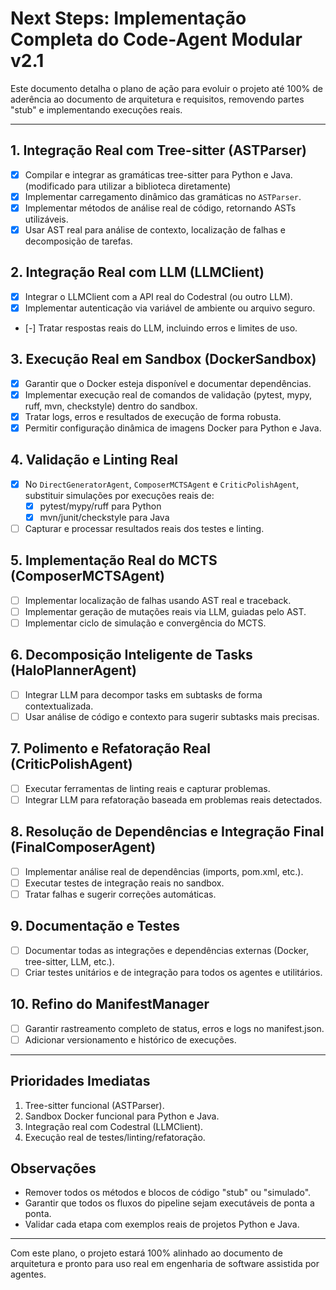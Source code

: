 # Next Steps: Implementação Completa do Code-Agent Modular v2.1

Este documento detalha o plano de ação para evoluir o projeto até 100% de aderência ao documento de arquitetura e requisitos, removendo partes "stub" e implementando execuções reais.

---

## 1. Integração Real com Tree-sitter (ASTParser)
- [X] Compilar e integrar as gramáticas tree-sitter para Python e Java. (modificado para utilizar a biblioteca diretamente)
- [X] Implementar carregamento dinâmico das gramáticas no `ASTParser`.
- [X] Implementar métodos de análise real de código, retornando ASTs utilizáveis.
- [X] Usar AST real para análise de contexto, localização de falhas e decomposição de tarefas.

## 2. Integração Real com LLM (LLMClient)
- [X] Integrar o LLMClient com a API real do Codestral (ou outro LLM).
- [X] Implementar autenticação via variável de ambiente ou arquivo seguro.
- [-] Tratar respostas reais do LLM, incluindo erros e limites de uso.

## 3. Execução Real em Sandbox (DockerSandbox)
- [X] Garantir que o Docker esteja disponível e documentar dependências.
- [X] Implementar execução real de comandos de validação (pytest, mypy, ruff, mvn, checkstyle) dentro do sandbox.
- [X] Tratar logs, erros e resultados de execução de forma robusta.
- [X] Permitir configuração dinâmica de imagens Docker para Python e Java.

## 4. Validação e Linting Real
- [X] No `DirectGeneratorAgent`, `ComposerMCTSAgent` e `CriticPolishAgent`, substituir simulações por execuções reais de:
    - [X] pytest/mypy/ruff para Python
    - [X] mvn/junit/checkstyle para Java
- [ ] Capturar e processar resultados reais dos testes e linting.

## 5. Implementação Real do MCTS (ComposerMCTSAgent)
- [ ] Implementar localização de falhas usando AST real e traceback.
- [ ] Implementar geração de mutações reais via LLM, guiadas pelo AST.
- [ ] Implementar ciclo de simulação e convergência do MCTS.

## 6. Decomposição Inteligente de Tasks (HaloPlannerAgent)
- [ ] Integrar LLM para decompor tasks em subtasks de forma contextualizada.
- [ ] Usar análise de código e contexto para sugerir subtasks mais precisas.

## 7. Polimento e Refatoração Real (CriticPolishAgent)
- [ ] Executar ferramentas de linting reais e capturar problemas.
- [ ] Integrar LLM para refatoração baseada em problemas reais detectados.

## 8. Resolução de Dependências e Integração Final (FinalComposerAgent)
- [ ] Implementar análise real de dependências (imports, pom.xml, etc.).
- [ ] Executar testes de integração reais no sandbox.
- [ ] Tratar falhas e sugerir correções automáticas.

## 9. Documentação e Testes
- [ ] Documentar todas as integrações e dependências externas (Docker, tree-sitter, LLM, etc.).
- [ ] Criar testes unitários e de integração para todos os agentes e utilitários.

## 10. Refino do ManifestManager
- [ ] Garantir rastreamento completo de status, erros e logs no manifest.json.
- [ ] Adicionar versionamento e histórico de execuções.

---

## Prioridades Imediatas
1. Tree-sitter funcional (ASTParser).
2. Sandbox Docker funcional para Python e Java.
3. Integração real com Codestral (LLMClient).
4. Execução real de testes/linting/refatoração.

## Observações
- Remover todos os métodos e blocos de código "stub" ou "simulado".
- Garantir que todos os fluxos do pipeline sejam executáveis de ponta a ponta.
- Validar cada etapa com exemplos reais de projetos Python e Java.

---

Com este plano, o projeto estará 100% alinhado ao documento de arquitetura e pronto para uso real em engenharia de software assistida por agentes.
